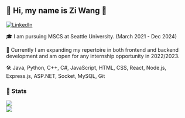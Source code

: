 ## 👋  Hi, my name is Zi Wang 🌸

<a href="https://www.linkedin.com/in/zi-w-b7915944/"><img alt="LinkedIn" src="https://img.shields.io/badge/linkedin%20-%230077B5.svg?&style=for-the-badge&logo=linkedin&logoColor=white"/></a>

🎓 I am pursuing MSCS at Seattle University. (March 2021 - Dec 2024)

📖 Currently I am expanding my repertoire in both frontend and backend development and am open for any internship opportunity in 2022/2023.

🛠 Java, Python, C++, C#, JavaScript, HTML, CSS, React, Node.js, Express.js, ASP.NET, Socket, MySQL, Git 

### 🎳 Stats
<a href="https://github.com/zwang4-code">
<img align="center" src="https://github-readme-streak-stats.herokuapp.com/?user=zwang4-code&theme=material-palenight" />
</a><br>
<a href="https://github.com/zwang4-code">
<img align="center" src="https://github-readme-stats.vercel.app/api?username=zwang4-code&show_icons=true&theme=jolly" />
</a><br>
